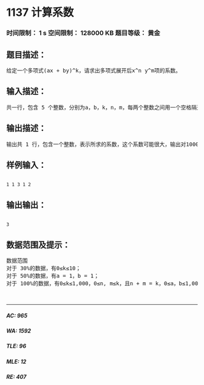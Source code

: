 # 1137 计算系数   
### 时间限制： 1 s     空间限制： 128000 KB     题目等级： 黄金  
## 题目描述：  

<pre>
给定一个多项式(ax + by)^k，请求出多项式展开后x^n y^m项的系数。
</pre>
  
  
## 输入描述：  

<pre>
共一行，包含 5 个整数，分别为a，b，k，n，m，每两个整数之间用一个空格隔开。
</pre>
  
  
## 输出描述：  

<pre>
输出共 1 行，包含一个整数，表示所求的系数，这个系数可能很大，输出对10007 取模后的结果。
</pre>
  
  
## 样例输入：  

<pre><code>
1 1 3 1 2
</code></pre>
  
  
## 输出输出：  

<pre><code>
3
</code></pre>
  
  
## 数据范围及提示：  

<pre>
数据范围  
对于 30%的数据，有0≤k≤10；  
对于 50%的数据，有a = 1，b = 1；  
对于 100%的数据，有0≤k≤1,000，0≤n, m≤k，且n + m = k，0≤a，b≤1,000,000。  
  

</pre>
  
  
***  

##### AC: 965  
##### WA: 1592  
##### TLE: 96  
##### MLE: 12  
##### RE: 407  

